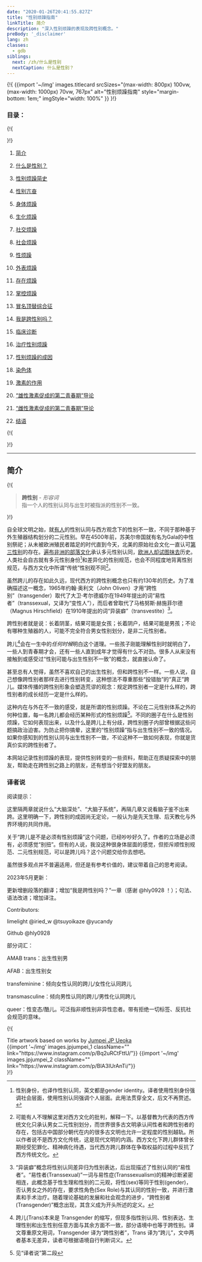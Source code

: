 ```yaml
---
date: "2020-01-26T20:41:55.827Z"
title: "性别烦躁指南"
linkTitle: 简介
description: "深入性别烦躁的表现及跨性别概念。"
preBody: '_disclaimer'
lang: zh
classes:
  - gdb
siblings:
  next: /zh/什么是性别
  nextCaption: 什么是性别？
---
```


{!{
{{import
  '~/img'
  images.titlecard
  srcSizes="(max-width: 800px) 100vw, (max-width: 1000px) 70vw, 767px"
  alt="性别烦躁指南"
  style="margin-bottom: 1em;"
  imgStyle="width: 100%"
}}
}!}

### 目录：

{!{ <div class="two-column-list"> }!}

1. [简介](#简介)

2. [什么是性别？](/zh/什么是性别)

3. [性别烦躁简史](/zh/历史)

4. [性别亢奋](/zh/亢奋)

5. [身体烦躁](/zh/身体烦躁)

6. [生化烦躁](/zh/生化烦躁)

7. [社交烦躁](/zh/社交烦躁)

8. [社会烦躁](/zh/社会烦躁)

9. [性烦躁](/zh/性烦躁)

10. [外表烦躁](/zh/外表烦躁)

11. [存在烦躁](/zh/存在烦躁)

12. [掌控烦躁](/zh/掌控烦躁)

13. [冒名顶替综合征](/zh/冒名顶替综合征)

14. [我是跨性别吗？](/zh/我是跨性别吗)

15. [临床诊断](/zh/诊断)

16. [治疗性别烦躁](/zh/治疗)

17. [性别烦躁的成因](/zh/成因)

18. [染色体](/zh/染色体)

19. [激素的作用](/zh/激素)

20. [“雄性激素促成的第二青春期”导论](/zh/雄二青春期)

21. [“雌性激素促成的第二青春期”导论](/zh/雌二青春期)

22. [结语](/zh/结语)

{!{ </div> }!}

<hr class="print-break-after print-hidden">

## 简介

{!{
<div class="gutter"><blockquote>
  <strong>跨性别</strong> - <em>形容词</em><br>
  指一个人的性别认同与出生时被指派的性别不一致。
</blockquote></div>

}!}

自全球文明之始，就[有人](https://en.wikipedia.org/wiki/Transgender_history)的性别认同与西方观念下的性别不一致，不同于那种基于外生殖器结构划分的二元性别。早在4500年前，苏美尔帝国就有名为Gala的中性别祭祀；从未被欧洲殖民者踏足的时代直到今天，北美的原始社会文化一直认可[第三性别](https://en.wikipedia.org/wiki/Third_gender)的存在。[遍布非洲的部落文化](https://medium.com/@janelane_62637/the-splendor-of-gender-non-conformity-in-africa-f894ff5706e1)承认多元性别认同，[欧洲人却试图抹去](https://daily.jstor.org/the-deviant-african-genders-that-colonialism-condemned/)历史。人类社会自古就有多元性别身份[^1]和差异化的性别规范，也会不同程度地背离性别规范，与西方文化中所谓“传统”性别观不同[^2]。

虽然跨儿的存在如此久远，现代西方的跨性别概念也只有约130年的历史。为了准确描述这一概念，1965年约翰·奥利文（John Oliven）才用“跨性别”（transgender）取代了大卫·考尔德威尔在1949年提出的词“易性者”（transsexual，又译为“变性人”），而后者曾取代了马格努斯·赫施菲尔德（Magnus Hirschfield）在1910年提出的词“异装癖”（transvestite）[^3]。

跨性别者就是说：长着阴茎，结果可能是女孩；长着阴户，结果可能是男孩；不论有哪种生殖器的人，可能不完全符合男女性别划分，是非二元性别者。

跨儿[^4]会在一生中的*任何时候*明白这个道理。一些孩子刚能理解性别时就明白了，一些人到青春期才会，还有一些人直到成年才觉得有什么不对劲。很多人从来没有接触到或感受过“性别可能与出生性别不一致”的概念，就直接认命了。

甚至总有人觉得，虽然不喜欢自己的出生性别，但和跨性别不一样。一些人说，自己想像跨性别者那样去进行性别转变，这种想法不尊重那些“投错胎”的“真正”跨儿。媒体传播的跨性别形象会塑造荒谬的观念：规定跨性别者一定是什么样的，跨性别者的成长经历一定是什么样的。

这种内在与外在不一致的感受，就是所谓的性别烦躁。不论在二元性别体系之外的何种位置，每一名跨儿都会经历某种形式的性别烦躁[^5]。不同的圈子在什么是性别烦躁，它如何表现出来，以及什么是跨儿上有分歧，跨性别圈子内部曾根据这些问题搞政治迫害。为防止把你搞晕，这里的“性别烦躁”指与出生性别不一致的情况。如果你感知到的性别认同与出生性别不一致，不论这种不一致如何表现，你就是货真价实的跨性别者了。

本网站记录性别烦躁的表现，提供性别转变的一些资料，帮助正在质疑探索中的朋友，帮助走在跨性别之路上的朋友，还有想当个好盟友的朋友。



### 译者说

阅读提示：

这里隔两章就说什么“大脑深处”、“大脑子系统”，再隔几章又说看脑子鉴不出来跨。这里明确一下，跨性别的成因尚无定论，一般认为是先天生理、后天教化与外界环境的共同作用。

关于“跨儿是不是必须有性别烦躁”这个问题，已经吵吵好久了。作者的立场是必须有，必须感觉“别扭”。但有的人说，我没这种很身体层面的感觉，但拒斥顺性别规范、二元性别规范，可以是跨儿吗？这个问题交给你去想吧。

虽然很多观点并不普遍适用，但还是有参考价值的，建议带着自己的思考阅读。

2023年5月更新：

更新增删段落的翻译；增加“我是跨性别吗？”一章（感谢 @hly0928 ！）；句法、语法改进；增加译注。

Contributors: 

limelight @iried_w @tsuyoikaze @yucandy

Github @hly0928

部分词汇：

AMAB trans：出生性别男

AFAB：出生性别女

transfeminine：倾向女性认同的跨儿/女性化认同跨儿

transmasculine：倾向男性认同的跨儿/男性化认同跨儿

queer：性变态/酷儿。可泛指非顺性别非异性恋者。带有拒绝一切标签、反抗社会规范的意味。

[^1]: 性别身份，也译作性别认同，英文都是gender identity。译者使用性别身份强调社会层面，使用性别认同强调个人层面。此用法贯穿全文，后文不再赘述。
[^2]: 可能有人不理解这里对西方文化的批判，解释一下。以基督教为代表的西方传统文化只承认男女二元性别划分，而世界很多古文明承认间性者和跨性别者的存在，包括古中国部分朝代在内的很多古文明也允许一定程度的性别越轨。所以作者说不是西方文化传统，这是现代文明的内涵。西方文化下跨儿群体曾长期经受犯罪化、精神病化待遇，当代西方跨儿群体在争取权益的过程中反抗了西方传统文化。
[^3]: “异装癖”概念将性别认同差异归为性别表达，后出现描述了性别认同的“易性者”。“易性者(Transsexual)”一词与易性症(Transsexualism)的精神诊断紧密相连，此概念基于性生理和性别的二元观，将性(sex)等同于性别(gender)，否认男女之外的存在，要求性角色(Sex Role)与其认同的性别一致，并进行激素和手术治疗。随着理论基础的发展和社会观念的进步，“跨性别者(Transgender)”概念出现，其含义成为开头所述的定义。
[^4]: 跨儿(Trans)本来是 Transgender 的缩写，但现多指性别认同、性别表达、生理性别和出生性别任意方面与其余方面不一致，部分语境中也等于跨性别。译文尊重原文用词，Transgender 译为“跨性别者”，Trans 译为“跨儿”，文中两者基本无差异，读者可根据语境自行判断词义。
[^5]: 见“译者说”第二段


{!{
<div class="gutter flex flex-end print-inline print-span2 print-center">
<span>Title artwork based on works by <a href="https://www.instagram.com/jp_means_jumpei/">Jumpei JP Ueoka</a></span>
<div class="grid-row" style="grid-template-columns: 1fr 1fr">
{{import '~/img' images.jpjumpei_1 className="" link="https://www.instagram.com/p/Bq2uRCtFttU/"}}
{{import '~/img' images.jpjumpei_2 className="" link="https://www.instagram.com/p/BlA3IUrAnTi/"}}
</div>
</div>
}!}
